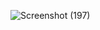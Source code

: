 
![Screenshot (197)](https://user-images.githubusercontent.com/101564345/161418725-36957a14-9ebc-4fd7-bc04-6aec91022e6e.png)
